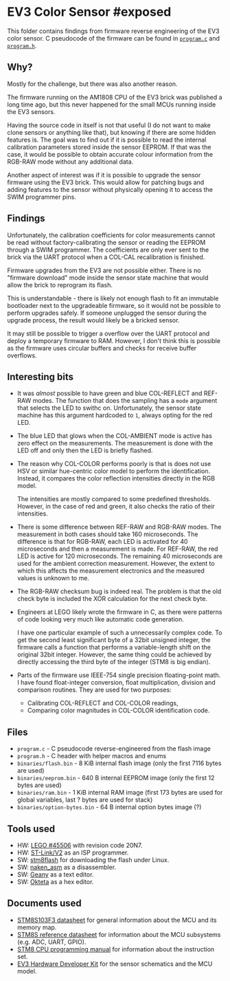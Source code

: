 # EV3 Color Sensor #exposed

This folder contains findings from firmware reverse engineering of the EV3 color sensor.
C pseudocode of the firmware can be found in [`program.c`](program.c) and [`program.h`](program.h).

## Why?

Mostly for the challenge, but there was also another reason.

The firmware running on the AM1808 CPU of the EV3 brick was published a
long time ago, but this never happened for the small MCUs running inside
the EV3 sensors.

Having the source code in itself is not that useful (I do not want to make
clone sensors or anything like that), but knowing if there are some
hidden features is. The goal was to find out if it is possible to read
the internal calibration parameters stored inside the sensor EEPROM.
If that was the case, it would be possible to obtain accurate colour
information from the RGB-RAW mode without any additional data.

Another aspect of interest was if it is possible to upgrade the sensor
firmware using the EV3 brick. This would allow for patching bugs and adding
features to the sensor without physically opening it to access the SWIM
programmer pins.

## Findings

Unfortunately, the calibration coefficients for color measurements cannot
be read without factory-calibrating the sensor or reading the EEPROM
through a SWIM programmer. The coefficients are only ever sent to the brick
via the UART protocol when a COL-CAL recalibration is finished.

Firmware upgrades from the EV3 are not possible either. There is no
"firmware download" mode inside the sensor state machine that would allow
the brick to reprogram its flash.

This is understandable - there is likely not enough flash to fit an
immutable bootloader next to the upgradeable firmware, so it would not be
possible to perform upgrades safely. If someone unplugged the sensor
during the upgrade process, the result would likely be a bricked sensor.

It may still be possible to trigger a overflow over the UART protocol
and deploy a temporary firmware to RAM. However, I don't think this is
possible as the firmware uses circular buffers and checks for receive
buffer overflows.

## Interesting bits

 - It was *almost* possible to have green and blue COL-REFLECT and REF-RAW
   modes. The function that does the sampling has a `mode` argument that
   selects the LED to swithc on. Unfortunately, the sensor state machine
   has this argument hardcoded to `1`, always opting for the red LED.

 - The blue LED that glows when the COL-AMBIENT mode is active has zero effect
   on the measurements. The measurement is done with the LED off and only
   then the LED is briefly flashed.

 - The reason why COL-COLOR performs poorly is that is does not use HSV or
   similar hue-centric color model to perform the identification. Instead,
   it compares the color reflection intensities directly in the RGB model.

   The intensities are mostly compared to some predefined thresholds.
   However, in the case of red and green, it also checks the ratio of their
   intensities.

 - There is some difference between REF-RAW and RGB-RAW modes. The measurement
   in both cases should take 160 microseconds. The difference is that for
   RGB-RAW, each LED is activated for 40 microseconds and then a measurement
   is made. For REF-RAW, the red LED is active for 120 microseconds. The
   remaining 40 microseconds are used for the ambient correction measurement.
   However, the extent to which this affects the measurement electronics and
   the measured values is unknown to me.

 - The RGB-RAW checksum bug is indeed real. The problem is that the old
   check byte is included the XOR calculation for the next check byte.

 - Engineers at LEGO likely wrote the firmware in C, as there were patterns
   of code looking very much like automatic code generation.

   I have one particular example of such a unnecessarily complex code.
   To get the second least significant byte of a 32bit unsigned integer,
   the firmware calls a function that performs a variable-length shift on
   the original 32bit integer. However, the same thing could be achieved
   by directly accessing the third byte of the integer (STM8 is big endian).

 - Parts of the firmware use IEEE-754 single precision floating-point math.
   I have found float-integer conversion, float multiplication, division and
   comparison routines. They are used for two purposes:

   - Calibrating COL-REFLECT and COL-COLOR readings,
   - Comparing color magnitudes in COL-COLOR identification code.

## Files

 - `program.c`                 - C pseudocode reverse-engineered from the flash image
 - `program.h`                 - C header with helper macros and enums
 - `binaries/flash.bin`        - 8 KiB internal flash image (only the first 7116 bytes are used)
 - `binaries/eeprom.bin`       - 640 B internal EEPROM image (only the first 12 bytes are used)
 - `binaries/ram.bin`          - 1 KiB internal RAM image (first 173 bytes are used for global variables, last ? bytes are used for stack)
 - `binaries/option-bytes.bin` - 64 B internal option bytes image (?)

## Tools used

 - HW: [LEGO #45506](https://www.lego.com/cs-cz/product/ev3-color-sensor-45506)
       with revision code 20N7.
 - HW: [ST-Link/V2](https://www.st.com/en/development-tools/st-link-v2.html)
       as an ISP programmer.
 - SW: [stm8flash](https://github.com/vdudouyt/stm8flash)
       for downloading the flash under Linux.
 - SW: [naken_asm](https://github.com/mikeakohn/naken_asm)
       as a disassembler.
 - SW: [Geany](https://www.geany.org/)
       as a text editor.
 - SW: [Okteta](https://kde.org/applications/en/utilities/org.kde.okteta)
       as a hex editor.

## Documents used

 - [STM8S103F3 datasheet](https://www.st.com/resource/en/datasheet/stm8s103f2.pdf)
   for general information about the MCU and its memory map.
 - [STM8S reference datasheet](https://www.st.com/resource/en/reference_manual/cd00190271-stm8s-series-and-stm8af-series-8bit-microcontrollers-stmicroelectronics.pdf)
   for information about the MCU subsystems (e.g. ADC, UART, GPIO).
 - [STM8 CPU programming manual](https://www.st.com/resource/en/programming_manual/cd00161709-stm8-cpu-programming-manual-stmicroelectronics.pdf)
   for information about the instruction set.
 - [EV3 Hardware Developer Kit](https://education.lego.com/en-us/support/mindstorms-ev3/developer-kits)
   for the sensor schematics and the MCU model.
